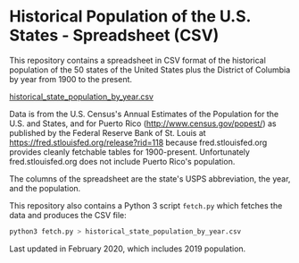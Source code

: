 Historical Population of the U.S. States - Spreadsheet (CSV)
============================================================

This repository contains a spreadsheet in CSV format of the historical population of the 50 states of the United States plus the District of Columbia by year from 1900 to the present.

[historical_state_population_by_year.csv](historical_state_population_by_year.csv)

Data is from the U.S. Census's Annual Estimates of the Population for the U.S. and States, and for Puerto Rico (http://www.census.gov/popest/) as published by the Federal Reserve Bank of St. Louis at https://fred.stlouisfed.org/release?rid=118 because fred.stlouisfed.org provides cleanly fetchable tables for 1900-present. Unfortunately fred.stlouisfed.org does not include Puerto Rico's population.

The columns of the spreadsheet are the state's USPS abbreviation, the year, and the population.

This repository also contains a Python 3 script `fetch.py` which fetches the data and produces the CSV file:

```sh
python3 fetch.py > historical_state_population_by_year.csv
```

Last updated in February 2020, which includes 2019 population.
